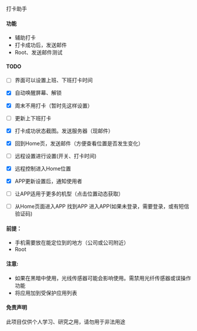 打卡助手

#### 功能

* 辅助打卡
* 打卡成功后，发送邮件
* Root、发送邮件测试

#### TODO

- [ ] 界面可以设置上班、下班打卡时间
- [x] 自动唤醒屏幕、解锁
- [x] 周末不用打卡（暂时先这样设置）
- [ ] 更新上下班打卡
- [x] 打卡成功状态截图。发送服务器（现邮件）
- [x] 回到Home页，发送邮件（方便查看位置是否发生变化）
- [ ] 远程设置进行设置(开关、打卡时间)
- [x] 远程控制进入Home位置
- [x] APP更新设置后，通知使用者
- [ ] 让APP适用于更多的机型（点击位置动态获取）
- [ ] 从Home页面进入APP
      找到APP
      进入APP(如果未登录，需要登录，或有短信验证码)


#### 前提：

* 手机需要放在能定位到的地方（公司或公司附近）
* Root




#### 注意:

* 如果在黑暗中使用，光线传感器可能会影响使用。需禁用光纤传感器或误操作功能
* 将应用加到受保护应用列表

#### 免责声明

此项目仅供个人学习、研究之用，请勿用于非法用途